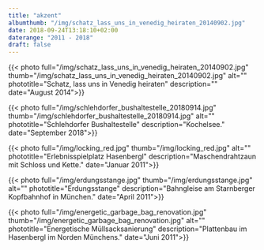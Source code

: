 ```yaml
---
title: "akzent"
albumthumb: "/img/schatz_lass_uns_in_venedig_heiraten_20140902.jpg"
date: 2018-09-24T13:18:10+02:00
daterange: "2011 - 2018"
draft: false
---
```


{{< photo full="/img/schatz_lass_uns_in_venedig_heiraten_20140902.jpg" thumb="/img/schatz_lass_uns_in_venedig_heiraten_20140902.jpg" alt="" phototitle="Schatz, lass uns in Venedig heiraten" description="" date="August 2014">}}

{{< photo full="/img/schlehdorfer_bushaltestelle_20180914.jpg" thumb="/img/schlehdorfer_bushaltestelle_20180914.jpg" alt="" phototitle="Schlehdorfer Bushaltestelle" description="Kochelsee." date="September 2018">}}

{{< photo full="/img/locking_red.jpg" thumb="/img/locking_red.jpg" alt="" phototitle="Erlebnisspielplatz Hasenbergl" description="Maschendrahtzaun mit Schloss und Kette." date="Januar 2011">}}

{{< photo full="/img/erdungsstange.jpg" thumb="/img/erdungsstange.jpg" alt="" phototitle="Erdungsstange" description="Bahngleise am Starnberger Kopfbahnhof in München." date="April 2011">}}

{{< photo full="/img/energetic_garbage_bag_renovation.jpg" thumb="/img/energetic_garbage_bag_renovation.jpg" alt="" phototitle="Energetische Müllsacksanierung" description="Plattenbau im Hasenbergl im Norden Münchens." date="Juni 2011">}}